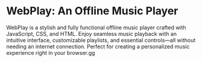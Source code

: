 # WebPlay: An Offline Music Player
WebPlay is a stylish and fully functional offline music player crafted with JavaScript, CSS, and HTML. Enjoy seamless music playback with an intuitive interface, customizable playlists, and essential controls—all without needing an internet connection. Perfect for creating a personalized music experience right in your browser.gg
